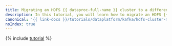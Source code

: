 ```yaml
---
title: Migrating an HDFS {{ dataproc-full-name }} cluster to a different availability zone
description: In this tutorial, you will learn how to migrate an HDFS {{ dataproc-full-name }} cluster to a different availability zone.
canonical: '{{ link-docs }}/tutorials/dataplatform/kafka/hdfs-cluster-migration'
noIndex: true
---
```


{% include [tutorial](../../_tutorials/dataplatform/kafka/hdfs-cluster-migration.md) %}

